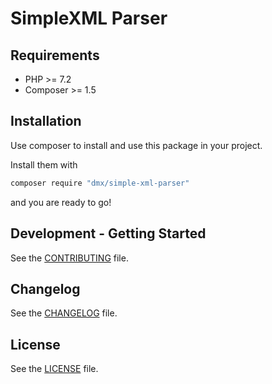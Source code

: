 # SimpleXML Parser


## Requirements

* PHP >= 7.2
* Composer >= 1.5

## Installation

Use composer to install and use this package in your project.

Install them with

```bash
composer require "dmx/simple-xml-parser"
```

and you are ready to go!

## Development - Getting Started

See the [CONTRIBUTING](CONTRIBUTING.md) file.

## Changelog

See the [CHANGELOG](CHANGELOG.md) file.

## License

See the [LICENSE](LICENSE.md) file.
